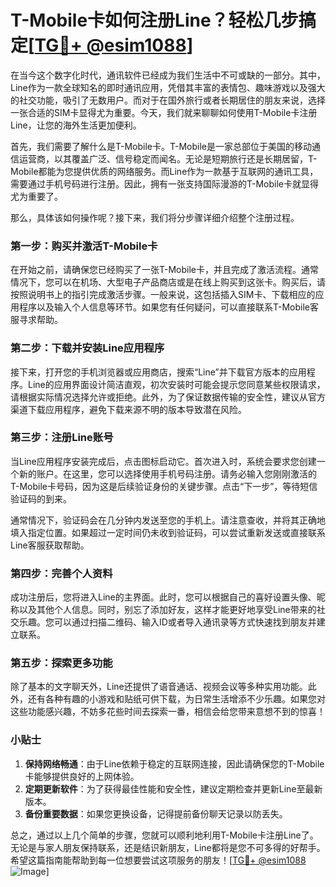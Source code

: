 # T-Mobile卡如何注册Line？轻松几步搞定[[TG💪+ @esim1088](https://t.me/s/esim1088)]

在当今这个数字化时代，通讯软件已经成为我们生活中不可或缺的一部分。其中，Line作为一款全球知名的即时通讯应用，凭借其丰富的表情包、趣味游戏以及强大的社交功能，吸引了无数用户。而对于在国外旅行或者长期居住的朋友来说，选择一张合适的SIM卡显得尤为重要。今天，我们就来聊聊如何使用T-Mobile卡注册Line，让您的海外生活更加便利。

首先，我们需要了解什么是T-Mobile卡。T-Mobile是一家总部位于美国的移动通信运营商，以其覆盖广泛、信号稳定而闻名。无论是短期旅行还是长期居留，T-Mobile都能为您提供优质的网络服务。而Line作为一款基于互联网的通讯工具，需要通过手机号码进行注册。因此，拥有一张支持国际漫游的T-Mobile卡就显得尤为重要了。

那么，具体该如何操作呢？接下来，我们将分步骤详细介绍整个注册过程。

### 第一步：购买并激活T-Mobile卡

在开始之前，请确保您已经购买了一张T-Mobile卡，并且完成了激活流程。通常情况下，您可以在机场、大型电子产品商店或是在线上购买到这张卡。购买后，请按照说明书上的指引完成激活步骤。一般来说，这包括插入SIM卡、下载相应的应用程序以及输入个人信息等环节。如果您有任何疑问，可以直接联系T-Mobile客服寻求帮助。

### 第二步：下载并安装Line应用程序

接下来，打开您的手机浏览器或应用商店，搜索“Line”并下载官方版本的应用程序。Line的应用界面设计简洁直观，初次安装时可能会提示您同意某些权限请求，请根据实际情况选择允许或拒绝。此外，为了保证数据传输的安全性，建议从官方渠道下载应用程序，避免下载来源不明的版本导致潜在风险。

### 第三步：注册Line账号

当Line应用程序安装完成后，点击图标启动它。首次进入时，系统会要求您创建一个新的账户。在这里，您可以选择使用手机号码注册。请务必输入您刚刚激活的T-Mobile卡号码，因为这是后续验证身份的关键步骤。点击“下一步”，等待短信验证码的到来。

通常情况下，验证码会在几分钟内发送至您的手机上。请注意查收，并将其正确地填入指定位置。如果超过一定时间仍未收到验证码，可以尝试重新发送或直接联系Line客服获取帮助。

### 第四步：完善个人资料

成功注册后，您将进入Line的主界面。此时，您可以根据自己的喜好设置头像、昵称以及其他个人信息。同时，别忘了添加好友，这样才能更好地享受Line带来的社交乐趣。您可以通过扫描二维码、输入ID或者导入通讯录等方式快速找到朋友并建立联系。

### 第五步：探索更多功能

除了基本的文字聊天外，Line还提供了语音通话、视频会议等多种实用功能。此外，还有各种有趣的小游戏和贴纸可供下载，为日常生活增添不少乐趣。如果您对这些功能感兴趣，不妨多花些时间去探索一番，相信会给您带来意想不到的惊喜！

### 小贴士

1. **保持网络畅通**：由于Line依赖于稳定的互联网连接，因此请确保您的T-Mobile卡能够提供良好的上网体验。
2. **定期更新软件**：为了获得最佳性能和安全性，建议定期检查并更新Line至最新版本。
3. **备份重要数据**：如果您更换设备，记得提前备份聊天记录以防丢失。

总之，通过以上几个简单的步骤，您就可以顺利地利用T-Mobile卡注册Line了。无论是与家人朋友保持联系，还是结识新朋友，Line都将是您不可多得的好帮手。希望这篇指南能帮助到每一位想要尝试这项服务的朋友！[[TG💪+ @esim1088](https://t.me/s/esim1088) ![Image](https://i.postimg.cc/4NQfJmqS/Snipaste-2025-05-13-00-14-12.png)]